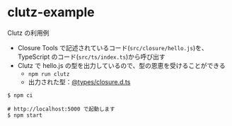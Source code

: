 # clutz-example

Clutz の利用例

- Closure Tools で記述されているコード(`src/closure/hello.js`)を、TypeScript のコード(`src/ts/index.ts`)から呼び出す
- Clutz で hello.js の型を出力しているので、型の恩恵を受けることができる
  - `npm run clutz`
  - 出力された型：[@types/closure.d.ts](%40types/closure.d.ts)

```console
$ npm ci

# http://localhost:5000 で起動します
$ npm start
```
